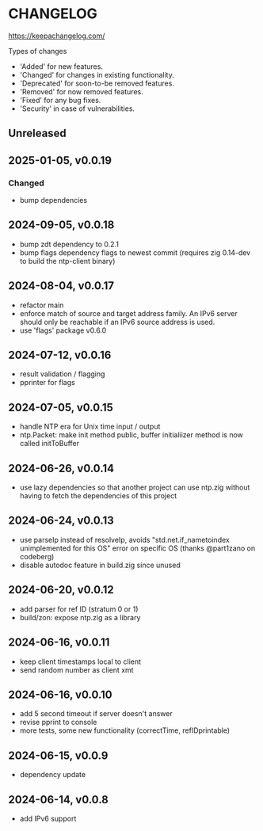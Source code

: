 # CHANGELOG

<https://keepachangelog.com/>

Types of changes

- 'Added' for new features.
- 'Changed' for changes in existing functionality.
- 'Deprecated' for soon-to-be removed features.
- 'Removed' for now removed features.
- 'Fixed' for any bug fixes.
- 'Security' in case of vulnerabilities.

## Unreleased

## 2025-01-05, v0.0.19
### Changed

- bump dependencies

## 2024-09-05, v0.0.18

- bump zdt dependency to 0.2.1
- bump flags dependency flags to newest commit (requires zig 0.14-dev to build the ntp-client binary)

## 2024-08-04, v0.0.17

- refactor main
- enforce match of source and target address family. An IPv6 server should only be reachable if an IPv6 source address is used.
- use 'flags' package v0.6.0

## 2024-07-12, v0.0.16

- result validation / flagging
- pprinter for flags

## 2024-07-05, v0.0.15

- handle NTP era for Unix time input / output
- ntp.Packet: make init method public, buffer initialiizer method is now called initToBuffer

## 2024-06-26, v0.0.14

- use lazy dependencies so that another project can use ntp.zig without having to fetch the dependencies of this project

## 2024-06-24, v0.0.13

- use parseIp instead of resolveIp, avoids "std.net.if_nametoindex unimplemented for this OS" error on specific OS (thanks @part1zano on codeberg)
- disable autodoc feature in build.zig since unused

## 2024-06-20, v0.0.12

- add parser for ref ID (stratum 0 or 1)
- build/zon: expose ntp.zig as a library

## 2024-06-16, v0.0.11

- keep client timestamps local to client
- send random number as client xmt

## 2024-06-16, v0.0.10

- add 5 second timeout if server doesn't answer
- revise pprint to console
- more tests, some new functionality (correctTime, refIDprintable)

## 2024-06-15, v0.0.9

- dependency update

## 2024-06-14, v0.0.8

- add IPv6 support
